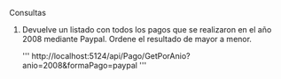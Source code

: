 Consultas

1. Devuelve un listado con todos los pagos que se realizaron en el año 2008 mediante Paypal. Ordene el resultado de mayor a menor.
    
    '''
        http://localhost:5124/api/Pago/GetPorAnio?anio=2008&formaPago=paypal
    '''